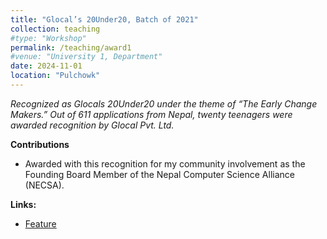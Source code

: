 ```yaml
---
title: "Glocal’s 20Under20, Batch of 2021"
collection: teaching
#type: "Workshop"
permalink: /teaching/award1
#venue: "University 1, Department"
date: 2024-11-01
location: "Pulchowk"
---
```


*Recognized as Glocals 20Under20 under the theme of “The Early Change Makers.” Out of 611 applications from Nepal,
twenty teenagers were awarded recognition by Glocal Pvt. Ltd.*

**Contributions**
- Awarded with this recognition for my community involvement as the Founding Board Member of the Nepal Computer
Science Alliance (NECSA).

**Links:**  
- [Feature](https://www.facebook.com/photo?fbid=4287546247997689&set=a.1216374098448268)
